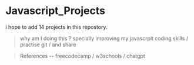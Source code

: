# Javascript_Projects

i hope to add 14 projects in this repostory.
> why am I doing this ?  specially improving my javascrpit coding skills /  practise git  / and share 


> References -- freecodecamp / w3schools / chatgpt 
    
